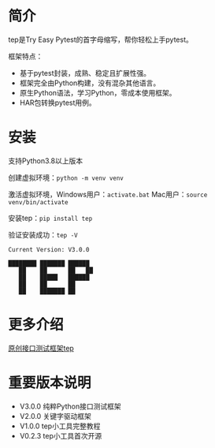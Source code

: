 # 简介

tep是Try Easy Pytest的首字母缩写，帮你轻松上手pytest。

框架特点：
- 基于pytest封装，成熟、稳定且扩展性强。
- 框架完全由Python构建，没有混杂其他语言。
- 原生Python语法，学习Python，零成本使用框架。
- HAR包转换pytest用例。

# 安装

支持Python3.8以上版本

创建虚拟环境：`python -m venv venv`

激活虚拟环境，Windows用户：`activate.bat` Mac用户：`source venv/bin/activate`

安装tep：`pip install tep`

验证安装成功：`tep -V`


``` text
Current Version: V3.0.0

████████ ███████ ██████  
   ██    ██      ██   ██ 
   ██    █████   ██████  
   ██    ██      ██      
   ██    ███████ ██      
```

# 更多介绍

[原创接口测试框架tep](https://dongfanger.github.io/chapters/%E5%8E%9F%E5%88%9B%E6%8E%A5%E5%8F%A3%E6%B5%8B%E8%AF%95%E6%A1%86%E6%9E%B6tep.html)

# 重要版本说明
- V3.0.0 纯粹Python接口测试框架
- V2.0.0 关键字驱动框架
- V1.0.0 tep小工具完整教程
- V0.2.3 tep小工具首次开源